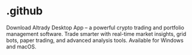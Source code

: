 # .github
Download Altrady Desktop App – a powerful crypto trading and portfolio management software. Trade smarter with real-time market insights, grid bots, paper trading, and advanced analysis tools. Available for Windows and macOS.
